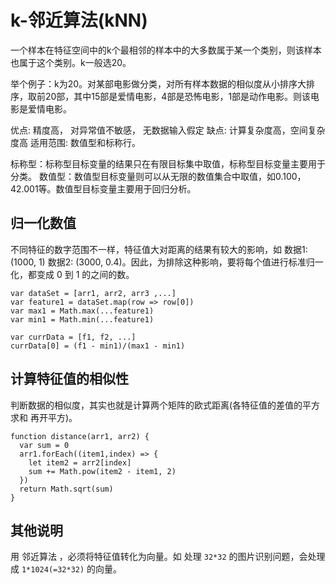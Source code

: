 # k-邻近算法(kNN)
一个样本在特征空间中的k个最相邻的样本中的大多数属于某一个类别，则该样本也属于这个类别。k一般选20。

举个例子：k为20。对某部电影做分类，对所有样本数据的相似度从小排序大排序，取前20部，其中15部是爱情电影，4部是恐怖电影，1部是动作电影。则该电影是爱情电影。

优点: 精度高， 对异常值不敏感， 无数据输入假定
缺点: 计算复杂度高，空间复杂度高
适用范围: 数值型和标称行。

标称型：标称型目标变量的结果只在有限目标集中取值，标称型目标变量主要用于分类。
数值型：数值型目标变量则可以从无限的数值集合中取值，如0.100，42.001等。数值型目标变量主要用于回归分析。

## 归一化数值
不同特征的数字范围不一样，特征值大对距离的结果有较大的影响，如 数据1:(1000, 1) 数据2: (3000, 0.4)。因此，为排除这种影响，要将每个值进行标准归一化，都变成 0 到 1 的之间的数。  
```
var dataSet = [arr1, arr2, arr3 ,...]
var feature1 = dataSet.map(row => row[0])
var max1 = Math.max(...feature1)
var min1 = Math.min(...feature1)

var currData = [f1, f2, ...]
currData[0] = (f1 - min1)/(max1 - min1)
```

## 计算特征值的相似性
判断数据的相似度，其实也就是计算两个矩阵的欧式距离(各特征值的差值的平方求和 再开平方)。  
```
function distance(arr1, arr2) {
  var sum = 0
  arr1.forEach((item1,index) => {
    let item2 = arr2[index]
    sum += Math.pow(item2 - item1, 2)
  })
  return Math.sqrt(sum)
}
```

## 其他说明
用 邻近算法 ，必须将特征值转化为向量。如 处理 `32*32` 的图片识别问题，会处理成 `1*1024(=32*32)` 的向量。